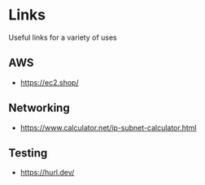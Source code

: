 # Links

Useful links for a variety of uses

## AWS
* https://ec2.shop/

## Networking
* https://www.calculator.net/ip-subnet-calculator.html

## Testing
* https://hurl.dev/
